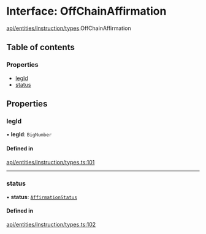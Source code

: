 # Interface: OffChainAffirmation

[api/entities/Instruction/types](../wiki/api.entities.Instruction.types).OffChainAffirmation

## Table of contents

### Properties

- [legId](../wiki/api.entities.Instruction.types.OffChainAffirmation#legid)
- [status](../wiki/api.entities.Instruction.types.OffChainAffirmation#status)

## Properties

### legId

• **legId**: `BigNumber`

#### Defined in

[api/entities/Instruction/types.ts:101](https://github.com/PolymeshAssociation/polymesh-sdk/blob/9a8715021/src/api/entities/Instruction/types.ts#L101)

___

### status

• **status**: [`AffirmationStatus`](../wiki/api.entities.Instruction.types.AffirmationStatus)

#### Defined in

[api/entities/Instruction/types.ts:102](https://github.com/PolymeshAssociation/polymesh-sdk/blob/9a8715021/src/api/entities/Instruction/types.ts#L102)
